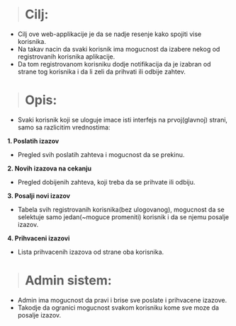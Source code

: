 > # Cilj:
* Cilj ove web-applikacije je da se nadje resenje kako spojiti vise korisnika.
* Na takav nacin da svaki korisnik ima mogucnost da izabere nekog od registrovanih korisnika aplikacije.
* Da tom registrovanom korisniku dodje notifikacija da je izabran od strane tog korisnika i da li zeli da prihvati ili odbije zahtev.

> # Opis:
* Svaki korisnik koji se uloguje imace isti interfejs na prvoj(glavnoj) strani, samo sa razlicitim vrednostima: 

**1. Poslatih izazov**
* Pregled svih poslatih zahteva i mogucnost da se prekinu.

**2. Novih izazova na cekanju**
*  Pregled dobijenih zahteva, koji treba da se prihvate ili odbiju.

**3. Posalji novi izazov**
* Tabela svih registrovanih korisnika(bez ulogovanog), mogucnost da se selektuje samo jedan(~moguce promeniti) korisnik i da se njemu posalje izazov. 

**4. Prihvaceni izazovi**
* Lista prihvacenih izazova od strane oba korisnika.

> # Admin sistem:
* Admin ima mogucnost da pravi i brise sve poslate i prihvacene izazove. 
* Takodje da ogranici mogucnost svakom korisniku kome sve moze da posalje izazov.
